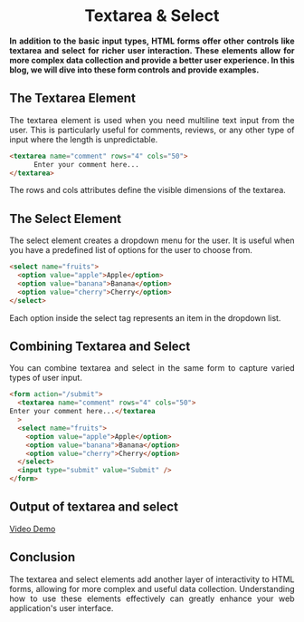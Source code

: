 <style>
  body {
    text-align: justify;
  }
</style>

<h1 style="text-align: center;">Textarea & Select</h1>

<b>In addition to the basic input types, HTML forms offer other controls like textarea and select for richer user interaction. These elements allow for more complex data collection and provide a better user experience. In this blog, we will dive into these form controls and provide examples.</b>

## The Textarea Element

The textarea element is used when you need multiline text input from the user. This is particularly useful for comments, reviews, or any other type of input where the length is unpredictable.

```html
<textarea name="comment" rows="4" cols="50">
      Enter your comment here...
</textarea>
```

The rows and cols attributes define the visible dimensions of the textarea.

## The Select Element

The select element creates a dropdown menu for the user. It is useful when you have a predefined list of options for the user to choose from.

```html
<select name="fruits">
  <option value="apple">Apple</option>
  <option value="banana">Banana</option>
  <option value="cherry">Cherry</option>
</select>
```

Each option inside the select tag represents an item in the dropdown list.

## Combining Textarea and Select

You can combine textarea and select in the same form to capture varied types of user input.

```html
<form action="/submit">
  <textarea name="comment" rows="4" cols="50">
Enter your comment here...</textarea
  >
  <select name="fruits">
    <option value="apple">Apple</option>
    <option value="banana">Banana</option>
    <option value="cherry">Cherry</option>
  </select>
  <input type="submit" value="Submit" />
</form>
```

## Output of textarea and select

[Video Demo](./assets/html-textarea.mp4)

## Conclusion

The textarea and select elements add another layer of interactivity to HTML forms, allowing for more complex and useful data collection. Understanding how to use these elements effectively can greatly enhance your web application's user interface.

